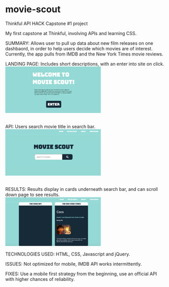 # movie-scout
Thinkful API HACK Capstone #1 project

My first capstone at Thinkful, involving APIs and learning CSS.

SUMMARY: Allows user to pull up data about new film releases on one dashbaord, in order to help users decide which movies are of interest. Currently, the app pulls from IMDB and the New York Times movie reviews.

LANDING PAGE: Includes short descriptions, with an enter into site on click.
<br>
<img src="assets/MS_1.png" width="300"/>
<br>
<br>

API: Users search movie title in search bar.
<br>
<img src="assets/MS_2.png" width="300"/>
<br>
<br>

RESULTS: Results display in cards underneath search bar, and can scroll down page to see results.
<br>
<img src="assets/MS_3.png" width="300"/>




TECHNOLOGIES USED: HTML, CSS, Javascript and jQuery.

ISSUES: Not optimized for mobile, IMDB API works intermittently.

FIXES: Use a mobile first strategy from the beginning, use an official API with higher chances of
reliability.


